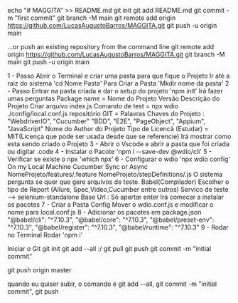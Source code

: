 echo "# MAGGITA" >> README.md
git init
git add README.md
git commit -m "first commit"
git branch -M main
git remote add origin https://github.com/LucasAugustoBarros/MAGGITA.git
git push -u origin main
                
…or push an existing repository from the command line
git remote add origin https://github.com/LucasAugustoBarros/MAGGITA.git
git branch -M main
git push -u origin main





1 - Passo Abrir o Terminal e criar uma pasta para que fique o Projeto Ir até a raiz do sistema 'cd Nome Pasta' Para Criar a Pasta 'Mkdir nome da pasta' 
2 - Passo Entrar na pasta criada e dar o setup do projeto 'npm init' Irá fazer umas perguntas Package name = Nome do Projeto Versão Descrição do Projeto Criar arquivo index.js Comando de test = npx wdio ./config/local.conf.js repositório GIT = Palavras Chaves do Projeto : "WebdriverIO", "Cucumber" "BDD", "E2E", "PageObject", "Appium", "JavaScript" Nome do Author do Projeto Tipo de Licencà (Estudar) = MIT(Licença que pode ser usada desde que se referencie) Irá mostrar como esta sendo criado o Projeto 
3 - Abrir o Vscode e abrir a pasta que foi criada ou digitar .code 
4 - Instalar o Pacote 'npm i --save-dev @wdio/cli' 
5 - Verificar se existe o npx 'which npx' 
6 - Configurar o wdio 'npx wdio config' On my Local Machine Cucumber Sync or Async NomeProjeto/features/.feature NomeProjeto/stepDefinitions/.js O sistema pergunta se quer que gere arquivos de teste. Babel(Compilador) Escolher o tipo de Report (Allure, Spec,Video,Cucumber entre outros) Servico de teste --> selenium-standalone Base Url : Só apertar enter Irá comecar a instalar os pacotes 
7 - Criar a Pasta Config Mover o wdio.conf.js e modificar o nome para local.conf.js 
8 - Adicionar os pacotes em package.json "@babel/cli": "^7.10.3", "@babel/core": "^7.10.3", "@babel/preset-env": "^7.10.3", "@babel/register": "^7.10.3", "@babel/runtime": "^7.10.3" 9 - Rodar no Terminal Rodar 'npm i'

Iniciar o Git git init git add --all :/ git pull git push git commit -m "initial commit"

git push origin master

quando eu quiser subir, o comando é git add --all, git commit -m "initial commit", git push